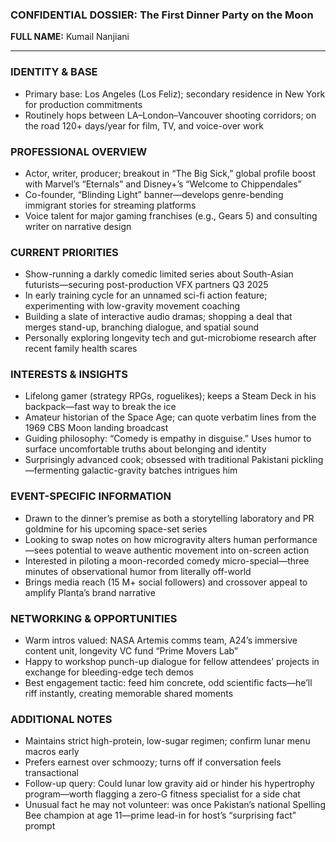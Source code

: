 ### CONFIDENTIAL DOSSIER: The First Dinner Party on the Moon

**FULL NAME:** Kumail Nanjiani

---
### IDENTITY & BASE
- Primary base: Los Angeles (Los Feliz); secondary residence in New York for production commitments  
- Routinely hops between LA–London–Vancouver shooting corridors; on the road 120+ days/year for film, TV, and voice-over work

### PROFESSIONAL OVERVIEW
- Actor, writer, producer; breakout in “The Big Sick,” global profile boost with Marvel’s “Eternals” and Disney+’s “Welcome to Chippendales”  
- Co-founder, “Blinding Light” banner—develops genre-bending immigrant stories for streaming platforms  
- Voice talent for major gaming franchises (e.g., Gears 5) and consulting writer on narrative design

### CURRENT PRIORITIES
- Show-running a darkly comedic limited series about South-Asian futurists—securing post-production VFX partners Q3 2025  
- In early training cycle for an unnamed sci-fi action feature; experimenting with low-gravity movement coaching  
- Building a slate of interactive audio dramas; shopping a deal that merges stand-up, branching dialogue, and spatial sound  
- Personally exploring longevity tech and gut-microbiome research after recent family health scares

### INTERESTS & INSIGHTS
- Lifelong gamer (strategy RPGs, roguelikes); keeps a Steam Deck in his backpack—fast way to break the ice  
- Amateur historian of the Space Age; can quote verbatim lines from the 1969 CBS Moon landing broadcast  
- Guiding philosophy: “Comedy is empathy in disguise.” Uses humor to surface uncomfortable truths about belonging and identity  
- Surprisingly advanced cook; obsessed with traditional Pakistani pickling—fermenting galactic-gravity batches intrigues him

### EVENT-SPECIFIC INFORMATION
- Drawn to the dinner’s premise as both a storytelling laboratory and PR goldmine for his upcoming space-set series  
- Looking to swap notes on how microgravity alters human performance—sees potential to weave authentic movement into on-screen action  
- Interested in piloting a moon-recorded comedy micro-special—three minutes of observational humor from literally off-world  
- Brings media reach (15 M+ social followers) and crossover appeal to amplify Planta’s brand narrative

### NETWORKING & OPPORTUNITIES
- Warm intros valued: NASA Artemis comms team, A24’s immersive content unit, longevity VC fund “Prime Movers Lab”  
- Happy to workshop punch-up dialogue for fellow attendees’ projects in exchange for bleeding-edge tech demos  
- Best engagement tactic: feed him concrete, odd scientific facts—he’ll riff instantly, creating memorable shared moments

### ADDITIONAL NOTES
- Maintains strict high-protein, low-sugar regimen; confirm lunar menu macros early  
- Prefers earnest over schmoozy; turns off if conversation feels transactional  
- Follow-up query: Could lunar low gravity aid or hinder his hypertrophy program—worth flagging a zero-G fitness specialist for a side chat  
- Unusual fact he may not volunteer: was once Pakistan’s national Spelling Bee champion at age 11—prime lead-in for host’s “surprising fact” prompt